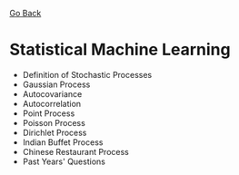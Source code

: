 [Go Back](https://github.com/arm-on/plan/blob/main/README.md)
# Statistical Machine Learning
- Definition of Stochastic Processes
- Gaussian Process
- Autocovariance
- Autocorrelation
- Point Process
- Poisson Process
- Dirichlet Process
- Indian Buffet Process
- Chinese Restaurant Process
- Past Years' Questions
